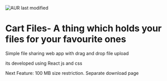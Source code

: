 ![AUR last modified](https://img.shields.io/aur/last-modified/google-chrome?style=flat-square)
# Cart Files- A thing which holds your files for your favourite ones
Simple file sharing web app with drag and drop file upload

its developed using React js and css

Next Feature:
100 MB size restriction.
Separate download page
